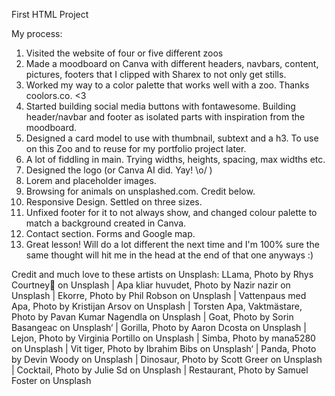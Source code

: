 First HTML Project

My process:
1. Visited the website of four or five different zoos
2. Made a moodboard on Canva with different headers, navbars, content, pictures, footers that I clipped with Sharex to not only get stills.
3. Worked my way to a color palette that works well with a zoo. Thanks coolors.co. <3
4. Started building social media buttons with fontawesome.
Building header/navbar and footer as isolated parts with inspiration from the moodboard.
6. Designed a card model to use with thumbnail, subtext and a h3. To use on this Zoo and to reuse for my portfolio project later.
7. A lot of fiddling in main. Trying widths, heights, spacing, max widths etc.
8. Designed the logo (or Canva AI did. Yay! \o/ )
9. Lorem and placeholder images.
10. Browsing for animals on unsplashed.com. Credit below.
11. Responsive Design. Settled on three sizes.
12. Unfixed footer for it to not always show, and changed colour palette to match a background created in Canva.
13. Contact section. Forms and Google map.
14. Great lesson! Will do a lot different the next time and I'm 100% sure the same thought will hit me in the head at the end of that one anyways :)


Credit and much love to these artists on Unsplash:
LLama, Photo by Rhys Courtney📸 on Unsplash | 
Apa kliar huvudet, Photo by Nazir nazir on Unsplash | 
Ekorre, Photo by Phil Robson on Unsplash | 
Vattenpaus med Apa, Photo by Kristijan Arsov on Unsplash | 
Torsten Apa, Vaktmästare, Photo by Pavan Kumar Nagendla on Unsplash | 
Goat, Photo by Sorin Basangeac on Unsplash‘ | 
Gorilla, Photo by Aaron Dcosta on Unsplash | 
Lejon, Photo by Virginia Portillo on Unsplash | 
Simba, Photo by mana5280 on Unsplash | 
Vit tiger, Photo by Ibrahim Bibs on Unsplash‘ | 
Panda, Photo by Devin Woody on Unsplash | 
Dinosaur,  Photo by Scott Greer on Unsplash | 
Cocktail, Photo by Julie Sd on Unsplash | 
Restaurant, Photo by Samuel Foster on Unsplash
